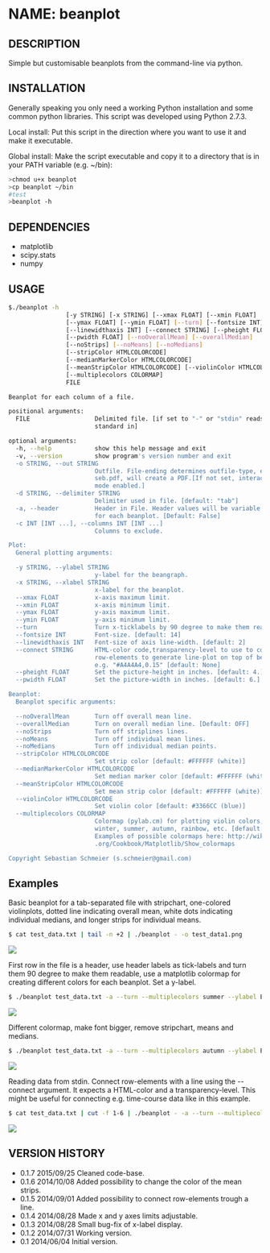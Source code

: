 NAME: beanplot
==============

DESCRIPTION
-----------

Simple but customisable beanplots from the command-line via python.

INSTALLATION
------------

Generally speaking you only need a working Python installation and some common python libraries. 
This script was developed using Python 2.7.3.

Local install:
Put this script in the direction where you want to use it and make it executable.

Global install:
Make the script executable and copy it to a directory that is in your PATH variable (e.g. ~/bin):

```bash
>chmod u+x beanplot
>cp beanplot ~/bin
#test
>beanplot -h
```

DEPENDENCIES
------------

* matplotlib
* scipy.stats
* numpy

USAGE
-----

```bash
$./beanplot -h
                [-y STRING] [-x STRING] [--xmax FLOAT] [--xmin FLOAT]
                [--ymax FLOAT] [--ymin FLOAT] [--turn] [--fontsize INT]
                [--linewidthaxis INT] [--connect STRING] [--pheight FLOAT]
                [--pwidth FLOAT] [--noOverallMean] [--overallMedian]
                [--noStrips] [--noMeans] [--noMedians]
                [--stripColor HTMLCOLORCODE]
                [--medianMarkerColor HTMLCOLORCODE]
                [--meanStripColor HTMLCOLORCODE] [--violinColor HTMLCOLORCODE]
                [--multiplecolors COLORMAP]
                FILE

Beanplot for each column of a file.

positional arguments:
  FILE                  Delimited file. [if set to "-" or "stdin" reads from
                        standard in]

optional arguments:
  -h, --help            show this help message and exit
  -v, --version         show program's version number and exit
  -o STRING, --out STRING
                        Outfile. File-ending determines outfile-type, e.g.
                        seb.pdf, will create a PDF.[If not set, interactive
                        mode enabled.]
  -d STRING, --delimiter STRING
                        Delimiter used in file. [default: "tab"]
  -a, --header          Header in File. Header values will be variable names
                        for each beanplot. [Default: False]
  -c INT [INT ...], --columns INT [INT ...]
                        Columns to exclude.

Plot:
  General plotting arguments:

  -y STRING, --ylabel STRING
                        y-label for the beangraph.
  -x STRING, --xlabel STRING
                        x-label for the beanplot.
  --xmax FLOAT          x-axis maximum limit.
  --xmin FLOAT          x-axis minimum limit.
  --ymax FLOAT          y-axis maximum limit.
  --ymin FLOAT          y-axis minimum limit.
  --turn                Turn x-ticklabels by 90 degree to make them readable.
  --fontsize INT        Font-size. [default: 14]
  --linewidthaxis INT   Font-size of axis line-width. [default: 2]
  --connect STRING      HTML-color code,transparency-level to use to connect
                        row-elements to generate line-plot on top of beanplot.
                        e.g. "#A4A4A4,0.15" [default: None]
  --pheight FLOAT       Set the picture-height in inches. [default: 4.]
  --pwidth FLOAT        Set the picture-width in inches. [default: 6.]

Beanplot:
  Beanplot specific arguments:

  --noOverallMean       Turn off overall mean line.
  --overallMedian       Turn on overall median line. [Default: OFF]
  --noStrips            Turn off striplines lines.
  --noMeans             Turn off individual mean lines.
  --noMedians           Turn off individual median points.
  --stripColor HTMLCOLORCODE
                        Set strip color [default: #FFFFFF (white)]
  --medianMarkerColor HTMLCOLORCODE
                        Set median marker color [default: #FFFFFF (white)]
  --meanStripColor HTMLCOLORCODE
                        Set mean strip color [default: #FFFFFF (white)]
  --violinColor HTMLCOLORCODE
                        Set violin color [default: #3366CC (blue)]
  --multiplecolors COLORMAP
                        Colormap (pylab.cm) for plotting violin colors, e.g
                        winter, summer, autumn, rainbow, etc. [default: None].
                        Examples of possible colormaps here: http://wiki.scipy
                        .org/Cookbook/Matplotlib/Show_colormaps

Copyright Sebastian Schmeier (s.schmeier@gmail.com)
```

Examples
--------

Basic beanplot for a tab-separated file with stripchart, one-colored violinplots, dotted line indicating overall mean, white dots indicating individual medians, and longer strips for individual means.

```bash
$ cat test_data.txt | tail -n +2 | ./beanplot - -o test_data1.png
```
![](images/test_data1.png)

First row in the file is a header, use header labels as tick-labels and turn them 90 degree to make them readable, use a matplotlib colormap for creating different colors for each beanplot. Set a y-label.

```bash
$ ./beanplot test_data.txt -a --turn --multiplecolors summer --ylabel Expression -o test_data2.png
```

![](images/test_data2.png)

Different colormap, make font bigger, remove stripchart, means and medians.

```bash
$ ./beanplot test_data.txt -a --turn --multiplecolors autumn --ylabel Expression --fontsize 22 -o test_data3.png --noOverallMean --noStrips --noMeans --noMedians
```

![](images/test_data3.png)

Reading data from stdin. Connect row-elements with a line using the --connect argument. It expects a HTML-color and a transparency-level. This might be useful for connecting e.g. time-course data like in this example.

```bash
$ cat test_data.txt | cut -f 1-6 | ./beanplot - -a --turn --multiplecolors Reds_r --ylabel Expression --connect "#A4A4A4,0.2" -o test_data4.png
```

![](images/test_data4.png)


VERSION HISTORY
---------------

* 0.1.7    2015/09/25    Cleaned code-base.
* 0.1.6    2014/10/08    Added possibility to change the color of the mean strips.
* 0.1.5    2014/09/01    Added possibility to connect row-elements trough a line.
* 0.1.4    2014/08/28    Made x and y axes limits adjustable.
* 0.1.3    2014/08/28    Small bug-fix of x-label display.
* 0.1.2    2014/07/31    Working version.
* 0.1      2014/06/04    Initial version.


